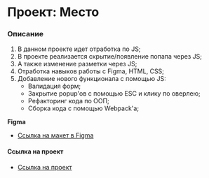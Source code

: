 # Проект: Место

### Описание

1. В данном проекте идет отработка по JS;
2. В проекте реализается скрытие/появление попапа через JS;
3. А также изменение разметки через JS;
4. Отработка навыков работы с Figma, HTML, CSS;
5. Добавление нового функционала с помощью JS:
    - Валидация форм;
    - Закрытие popup'ов с помощью ESC и клику по оверлею;
    - Рефакторинг кода по ООП;
    - Сборка кода с помощью Webpack'a;


**Figma**

* [Ссылка на макет в Figma](https://www.figma.com/file/2cn9N9jSkmxD84oJik7xL7/JavaScript.-Sprint-4?node-id=0%3A1)

#### Ссылка на проект

* [Ссылка на проект](https://ieasyjet.github.io/third-project/index.html)

